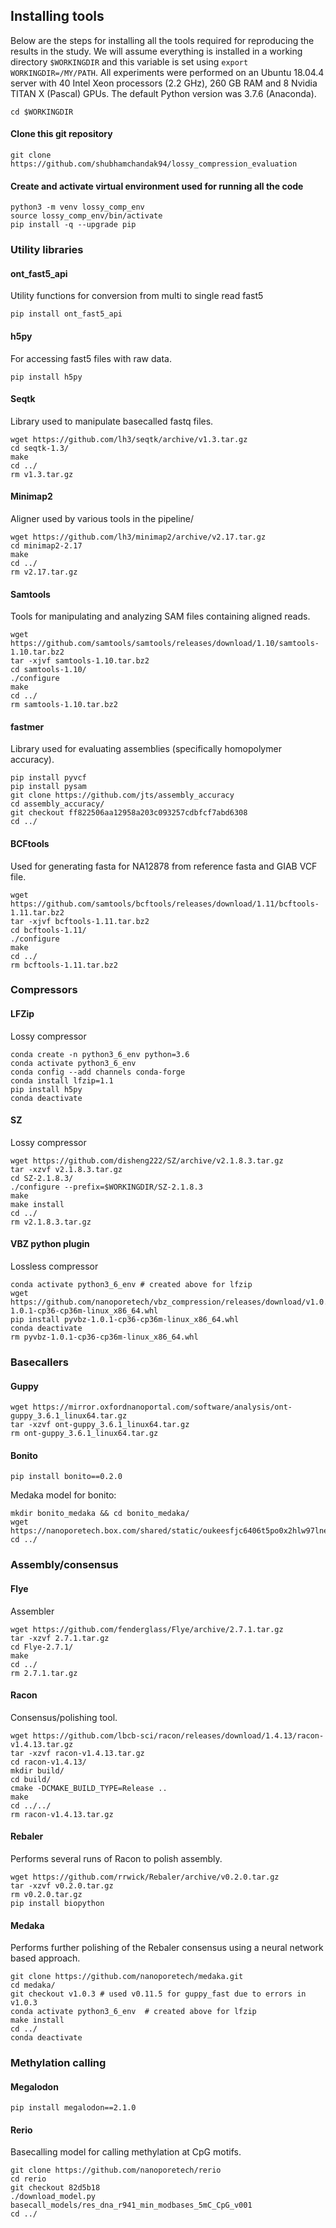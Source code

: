 ## Installing tools

Below are the steps for installing all the tools required for reproducing the results in the study. We will assume everything is installed in a working directory `$WORKINGDIR` and this variable is set using `export WORKINGDIR=/MY/PATH`. All experiments were performed on an Ubuntu 18.04.4 server with 40 Intel Xeon processors (2.2 GHz), 260 GB RAM and 8 Nvidia TITAN X (Pascal) GPUs. The default Python version was 3.7.6 (Anaconda).

```
cd $WORKINGDIR
```

#### Clone this git repository
```
git clone https://github.com/shubhamchandak94/lossy_compression_evaluation
```

#### Create and activate virtual environment used for running all the code
```
python3 -m venv lossy_comp_env
source lossy_comp_env/bin/activate
pip install -q --upgrade pip
```

### Utility libraries

#### ont_fast5_api
Utility functions for conversion from multi to single read fast5
```
pip install ont_fast5_api
```

#### h5py
For accessing fast5 files with raw data.
```
pip install h5py
```

#### Seqtk
Library used to manipulate basecalled fastq files.
```
wget https://github.com/lh3/seqtk/archive/v1.3.tar.gz
cd seqtk-1.3/
make
cd ../
rm v1.3.tar.gz
```

#### Minimap2
Aligner used by various tools in the pipeline/
```
wget https://github.com/lh3/minimap2/archive/v2.17.tar.gz
cd minimap2-2.17
make
cd ../
rm v2.17.tar.gz
```

#### Samtools
Tools for manipulating and analyzing SAM files containing aligned reads.
```
wget https://github.com/samtools/samtools/releases/download/1.10/samtools-1.10.tar.bz2
tar -xjvf samtools-1.10.tar.bz2
cd samtools-1.10/
./configure
make
cd ../
rm samtools-1.10.tar.bz2
```

#### fastmer
Library used for evaluating assemblies (specifically homopolymer accuracy).
```
pip install pyvcf
pip install pysam
git clone https://github.com/jts/assembly_accuracy
cd assembly_accuracy/
git checkout ff822506aa12958a203c093257cdbfcf7abd6308
cd ../
```

#### BCFtools
Used for generating fasta for NA12878 from reference fasta and GIAB VCF file.
```
wget https://github.com/samtools/bcftools/releases/download/1.11/bcftools-1.11.tar.bz2
tar -xjvf bcftools-1.11.tar.bz2
cd bcftools-1.11/
./configure
make
cd ../
rm bcftools-1.11.tar.bz2
```

### Compressors
#### LFZip
Lossy compressor
```
conda create -n python3_6_env python=3.6
conda activate python3_6_env
conda config --add channels conda-forge
conda install lfzip=1.1
pip install h5py
conda deactivate
```

#### SZ
Lossy compressor
```
wget https://github.com/disheng222/SZ/archive/v2.1.8.3.tar.gz
tar -xzvf v2.1.8.3.tar.gz
cd SZ-2.1.8.3/
./configure --prefix=$WORKINGDIR/SZ-2.1.8.3
make
make install
cd ../
rm v2.1.8.3.tar.gz
```

#### VBZ python plugin
Lossless compressor
```
conda activate python3_6_env # created above for lfzip
wget https://github.com/nanoporetech/vbz_compression/releases/download/v1.0.1/pyvbz-1.0.1-cp36-cp36m-linux_x86_64.whl
pip install pyvbz-1.0.1-cp36-cp36m-linux_x86_64.whl
conda deactivate
rm pyvbz-1.0.1-cp36-cp36m-linux_x86_64.whl
```

### Basecallers

#### Guppy
```
wget https://mirror.oxfordnanoportal.com/software/analysis/ont-guppy_3.6.1_linux64.tar.gz
tar -xzvf ont-guppy_3.6.1_linux64.tar.gz
rm ont-guppy_3.6.1_linux64.tar.gz
```

#### Bonito
```
pip install bonito==0.2.0
```
Medaka model for bonito:
```
mkdir bonito_medaka && cd bonito_medaka/
wget https://nanoporetech.box.com/shared/static/oukeesfjc6406t5po0x2hlw97lnelkyl.hdf5
cd ../
```

### Assembly/consensus
#### Flye
Assembler
```
wget https://github.com/fenderglass/Flye/archive/2.7.1.tar.gz
tar -xzvf 2.7.1.tar.gz
cd Flye-2.7.1/
make
cd ../
rm 2.7.1.tar.gz
```

#### Racon
Consensus/polishing tool.
```
wget https://github.com/lbcb-sci/racon/releases/download/1.4.13/racon-v1.4.13.tar.gz
tar -xzvf racon-v1.4.13.tar.gz
cd racon-v1.4.13/
mkdir build/
cd build/
cmake -DCMAKE_BUILD_TYPE=Release ..
make
cd ../../
rm racon-v1.4.13.tar.gz
```

#### Rebaler
Performs several runs of Racon to polish assembly.
```
wget https://github.com/rrwick/Rebaler/archive/v0.2.0.tar.gz
tar -xzvf v0.2.0.tar.gz
rm v0.2.0.tar.gz
pip install biopython
```

#### Medaka
Performs further polishing of the Rebaler consensus using a neural network based approach.
```
git clone https://github.com/nanoporetech/medaka.git
cd medaka/
git checkout v1.0.3 # used v0.11.5 for guppy_fast due to errors in v1.0.3
conda activate python3_6_env  # created above for lfzip
make install
cd ../
conda deactivate
```


### Methylation calling
#### Megalodon
```
pip install megalodon==2.1.0
```
#### Rerio
Basecalling model for calling methylation at CpG motifs.
```
git clone https://github.com/nanoporetech/rerio
cd rerio
git checkout 82d5b18
./download_model.py basecall_models/res_dna_r941_min_modbases_5mC_CpG_v001
cd ../
```

